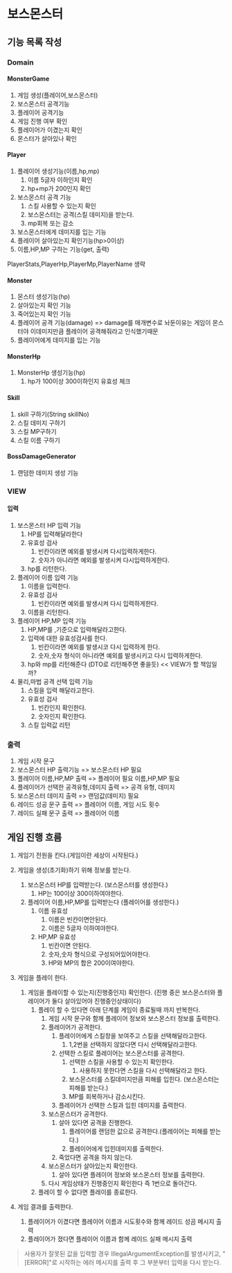 # 보스몬스터

## 기능 목록 작성

### Domain

#### MonsterGame
1. 게임 생성(플레이어,보스몬스터)
2. 보스몬스터 공격기능
3. 플레이어 공격기능
4. 게임 진행 여부 확인
5. 플레이어가 이겼는지 확인
6. 몬스터가 살아있나 확인

#### Player
1. 플레이어 생성기능(이름,hp,mp)
    1. 이름 5글자 이하인지 확인
    2. hp+mp가 200인지 확인
2. 보스몬스터 공격 기능
    1. 스킬 사용할 수 있는지 확인
    2. 보스몬스터는 공격(스킬 데미지)을 받는다.
    3. mp회복 또는 감소
3. 보스몬스터에게 데미지를 입는 기능
4. 플레이어 살아있는지 확인기능(hp>0이상)
5. 이름,HP,MP 구하는 기능(get, 출력)

PlayerStats,PlayerHp,PlayerMp,PlayerName 생략

#### Monster
1. 몬스터 생성기능(hp)
2. 살아있는지 확인 기능
3. 죽어있는지 확인 기능
4. 플레이어 공격 기능(damage) => damage를 매개변수로 놔둔이유는 게임이 몬스터야 이데미지만큼 플레이어 공격해줘라고 인식했기때문
5. 플레이어에게 데미지를 입는 기능

#### MonsterHp
1. MonsterHp 생성기능(hp)
   1. hp가 100이상 300이하인지 유효성 체크

#### Skill
1. skill 구하기(String skillNo)
2. 스킬 데미지 구하기
3. 스킬 MP구하기
4. 스킬 이름 구하기

#### BossDamageGenerator
1. 랜덤한 데미지 생성 기능

### VIEW
#### 입력
1.  보스몬스터 HP 입력 기능
    1. HP를 입력해달라한다
    2. 유효성 검사
        1. 빈칸이라면 예외를 발생시켜 다시입력하게한다.
        2. 숫자가 아니라면 예외를 발생시켜 다시입력하게한다.
    3. hp를 리턴한다.
2.  플레이어 이름 입력 기능
    1. 이름을 입력한다.
    2. 유효성 검사
        1. 빈칸이라면 예외를 발생시켜 다시 입력하게한다.
    3. 이름을 리턴한다.
3.  플레이어 HP,MP 입력 기능
    1. HP,MP를 ,기준으로 입력해달라고한다.
    2. 입력에 대한 유효성검사를 한다.
        1. 빈칸이라면 예외를 발생시코 다시 입력하게 한다.
        2. 숫자,숫자 형식이 아니라면 예외를 발생시키고 다시 입력하게한다.
    3. hp와 mp를 리턴해준다 (DTO로 리턴해주면 좋을듯) << VIEW가 할 책임일까?
4.  물리,마법 공격 선택 입력 기능
    1. 스킬을 입력 해달라고한다.
    2. 유효성 검사
        1. 빈칸인지 확인한다.
        2. 숫자인지 확인한다.
    3. 스킬 입력값 리턴

### 출력
1. 게임 시작 문구
1. 보스몬스터 HP 출력기능 => 보스몬스터 HP 필요
2. 플레이어 이름,HP,MP 출력 => 플레이어 필요 이름,HP,MP 필요
3. 플레이어가 선택한 공격유형,데미지 출력 => 공격 유형, 데미지
4. 보스몬스터 데미지 출력 => 랜덤값(데미지) 필요
5. 레이드 성공 문구 출력 => 플레이어 이름, 게임 시도 횟수
6. 레이드 실패 문구 출력 => 플레이어 이름

## 게임 진행 흐름
1. 게임기 전원을 킨다.(게임이란 세상이 시작된다.)
2. 게임을 생성(초기화)하기 위해 정보를 받는다.
    1.  보스몬스터 HP를 입력받는다. (보스몬스터를 생성한다.)
        1. HP는 100이상 300이하여야한다.
    2. 플레이어 이름,HP,MP를 입력받는다 (플레이어를 생성한다.)
        1. 이름 유효성
            1. 이름은 빈칸이면안된다.
            2. 이름은 5글자 이하여야한다.
        2. HP,MP 유효성
            1. 빈칸이면 안된다.
            2. 숫자,숫자 형식으로 구성되어있어야한다.
            3. HP와 MP의 합은 200이여야한다.
3.  게임을 플레이 한다.
    1. 게임을 플레이할 수 있는지(진행중인지) 확인한다. (진행 중은 보스몬스터와 플레이어가 둘다 살아있어야 진행중인상태이다)
        1. 플레이 할 수 있다면 아래 단계를 게임이 종료될때 까지 반복한다.
            1. 게임 시작 문구와 함께 플레이어 정보와 보스몬스터 정보를 출력한다.
            2. 플레이어가 공격한다.
                1. 플레이어에게 스킬창을 보여주고 스킬을 선택해달라고한다.
                    1. 1,2번을 선택하지 않았다면 다시 선택해달라고한다.
                2. 선택한 스킬로 플레이어는 보스몬스터를 공격한다.
                    1. 선택한 스킬을 사용할 수 있는지 확인한다.
                        1. 사용하지 못한다면 스킬을 다시 선택해달라고 한다.
                    2. 보스몬스터를 스킬데미지만큼 피해를 입힌다. (보스몬스터는 피해를 받는다.)
                    3. MP를 회복하거나 감소시킨다.
                3. 플레이어가 선택한 스킬과 입힌 데미지를 출력한다.
            3. 보스몬스터가 공격한다.
                1. 살아 있다면 공격을 진행한다.
                    1. 플레이어를 랜덤한 값으로 공격한다.(플레이어는 피해를 받는다.)
                    2. 플레이어에게 입힌데미지를 출력한다.
                2. 죽었다면 공격을 하지 않는다.
            4.  보스몬스터가 살아있는지 확인한다.
                1. 살아 있다면 플레이어 정보와 보스몬스터 정보를 출력한다.
            5. 다시 게임상태가 진행중인지 확인한다  즉 1번으로 돌아간다.
        2. 플레이 할 수 없다면 플레이를 종료한다.

4. 게임 결과를 출력한다.
    1. 플레이어가 이겼다면 플레이어 이름과 시도횟수와 함께 레이드 성곰 메시지 출력
    2. 플레이어가 졌다면 플레이어 이름과 함께 레이드 실패 메시지 출력

> 사용자가 잘못된 값을 입력할 경우 IllegalArgumentException를 발생시키고, "[ERROR]"로 시작하는 에러 메시지를 출력 후 그 부분부터 입력을 다시 받는다.



